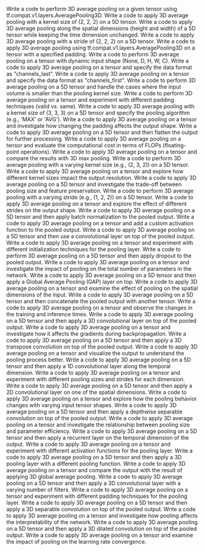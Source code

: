 Write a code to perform 3D average pooling on a given tensor using tf.compat.v1.layers.AveragePooling3D.
Write a code to apply 3D average pooling with a kernel size of (2, 2, 2) on a 5D tensor.
Write a code to apply 3D average pooling along the spatial dimensions (height and width) of a 5D tensor while keeping the time dimension unchanged.
Write a code to apply 3D average pooling with a stride of (2, 2, 2) on a 5D tensor.
Write a code to apply 3D average pooling using tf.compat.v1.layers.AveragePooling3D on a tensor with a specified padding.
Write a code to perform 3D average pooling on a tensor with dynamic input shape (None, D, H, W, C).
Write a code to apply 3D average pooling on a tensor and specify the data format as "channels_last".
Write a code to apply 3D average pooling on a tensor and specify the data format as "channels_first".
Write a code to perform 3D average pooling on a 5D tensor and handle the cases where the input volume is smaller than the pooling kernel size.
Write a code to perform 3D average pooling on a tensor and experiment with different padding techniques (valid vs. same).
Write a code to apply 3D average pooling with a kernel size of (3, 3, 3) on a 5D tensor and specify the pooling algorithm (e.g., 'MAX' or 'AVG').
Write a code to apply 3D average pooling on a tensor and investigate how changing the padding affects the output shape.
Write a code to apply 3D average pooling on a 5D tensor and then flatten the output for further processing.
Write a code to apply 3D average pooling on a tensor and evaluate the computational cost in terms of FLOPs (floating-point operations).
Write a code to apply 3D average pooling on a tensor and compare the results with 3D max pooling.
Write a code to perform 3D average pooling with a varying kernel size (e.g., (2, 3, 2)) on a 5D tensor.
Write a code to apply 3D average pooling on a tensor and explore how different kernel sizes impact the output resolution.
Write a code to apply 3D average pooling on a 5D tensor and investigate the trade-off between pooling size and feature preservation.
Write a code to perform 3D average pooling with a varying stride (e.g., (1, 2, 2)) on a 5D tensor.
Write a code to apply 3D average pooling on a tensor and explore the effect of different strides on the output shape.
Write a code to apply 3D average pooling on a 5D tensor and then apply batch normalization to the pooled output.
Write a code to apply 3D average pooling on a tensor and add a custom activation function to the pooled output.
Write a code to apply 3D average pooling on a 5D tensor and then use a convolutional layer on top of the pooled output.
Write a code to apply 3D average pooling on a tensor and experiment with different initialization techniques for the pooling layer.
Write a code to perform 3D average pooling on a 5D tensor and then apply dropout to the pooled output.
Write a code to apply 3D average pooling on a tensor and investigate the impact of pooling on the total number of parameters in the network.
Write a code to apply 3D average pooling on a 5D tensor and then apply a Global Average Pooling (GAP) layer on top.
Write a code to apply 3D average pooling on a tensor and examine the effect of pooling on the spatial dimensions of the input.
Write a code to apply 3D average pooling on a 5D tensor and then concatenate the pooled output with another tensor.
Write a code to apply 3D average pooling on a tensor and observe the changes in the training and inference times.
Write a code to apply 3D average pooling on a 5D tensor and then apply a 3D convolutional layer on top of the pooled output.
Write a code to apply 3D average pooling on a tensor and investigate how it affects the gradients during backpropagation.
Write a code to apply 3D average pooling on a 5D tensor and then apply a 3D transpose convolution on top of the pooled output.
Write a code to apply 3D average pooling on a tensor and visualize the output to understand the pooling process better.
Write a code to apply 3D average pooling on a 5D tensor and then apply a 1D convolutional layer along the temporal dimension.
Write a code to apply 3D average pooling on a tensor and experiment with different pooling sizes and strides for each dimension.
Write a code to apply 3D average pooling on a 5D tensor and then apply a 2D convolutional layer on one of the spatial dimensions.
Write a code to apply 3D average pooling on a tensor and explore how the pooling behavior changes with varying input tensor shapes.
Write a code to apply 3D average pooling on a 5D tensor and then apply a depthwise separable convolution on top of the pooled output.
Write a code to apply 3D average pooling on a tensor and investigate the relationship between pooling size and parameter efficiency.
Write a code to apply 3D average pooling on a 5D tensor and then apply a recurrent layer on the temporal dimension of the output.
Write a code to apply 3D average pooling on a tensor and experiment with different activation functions for the pooling layer.
Write a code to apply 3D average pooling on a 5D tensor and then apply a 3D pooling layer with a different pooling function.
Write a code to apply 3D average pooling on a tensor and compare the output with the result of applying 3D global average pooling.
Write a code to apply 3D average pooling on a 5D tensor and then apply a 3D convolutional layer with a varying number of filters.
Write a code to apply 3D average pooling on a tensor and experiment with different padding techniques for the pooling layer.
Write a code to apply 3D average pooling on a 5D tensor and then apply a 3D separable convolution on top of the pooled output.
Write a code to apply 3D average pooling on a tensor and investigate how pooling affects the interpretability of the network.
Write a code to apply 3D average pooling on a 5D tensor and then apply a 3D dilated convolution on top of the pooled output.
Write a code to apply 3D average pooling on a tensor and examine the impact of pooling on the learning rate convergence.